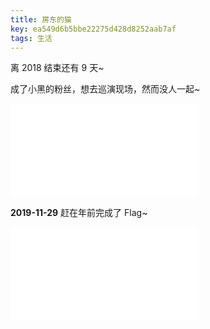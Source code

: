 ```yaml
---
title: 房东的猫
key: ea549d6b5bbe22275d428d8252aab7af
tags: 生活
---
```


离 2018 结束还有 9 天~

成了小黑的粉丝，想去巡演现场，然而没人一起~

<iframe src="//player.bilibili.com/player.html?aid=24310020&cid=40781012&page=1" scrolling="no" border="0" frameborder="no" framespacing="0" allowfullscreen="true"> </iframe>
<!--more-->

**2019-11-29** 赶在年前完成了 Flag~

<iframe src="//player.bilibili.com/player.html?aid=77706989&cid=132941597&page=1" scrolling="no" border="0" frameborder="no" framespacing="0" allowfullscreen="true"> </iframe>

